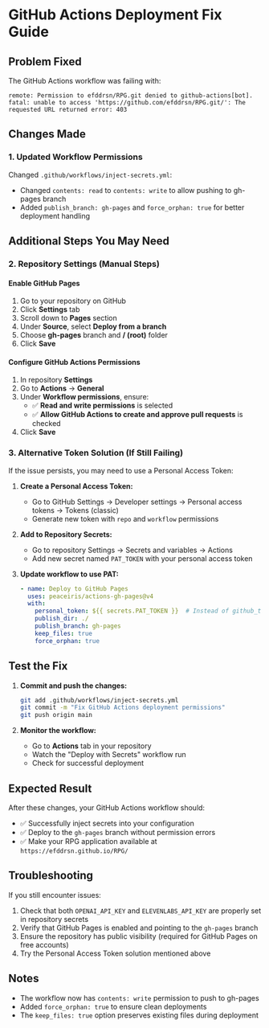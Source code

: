 # GitHub Actions Deployment Fix Guide

## Problem Fixed
The GitHub Actions workflow was failing with:
```
remote: Permission to efddrsn/RPG.git denied to github-actions[bot].
fatal: unable to access 'https://github.com/efddrsn/RPG.git/': The requested URL returned error: 403
```

## Changes Made

### 1. Updated Workflow Permissions
Changed `.github/workflows/inject-secrets.yml`:
- Changed `contents: read` to `contents: write` to allow pushing to gh-pages branch
- Added `publish_branch: gh-pages` and `force_orphan: true` for better deployment handling

## Additional Steps You May Need

### 2. Repository Settings (Manual Steps)

#### Enable GitHub Pages
1. Go to your repository on GitHub
2. Click **Settings** tab
3. Scroll down to **Pages** section
4. Under **Source**, select **Deploy from a branch**
5. Choose **gh-pages** branch and **/ (root)** folder
6. Click **Save**

#### Configure GitHub Actions Permissions
1. In repository **Settings**
2. Go to **Actions** → **General**
3. Under **Workflow permissions**, ensure:
   - ✅ **Read and write permissions** is selected
   - ✅ **Allow GitHub Actions to create and approve pull requests** is checked
4. Click **Save**

### 3. Alternative Token Solution (If Still Failing)

If the issue persists, you may need to use a Personal Access Token:

1. **Create a Personal Access Token:**
   - Go to GitHub Settings → Developer settings → Personal access tokens → Tokens (classic)
   - Generate new token with `repo` and `workflow` permissions

2. **Add to Repository Secrets:**
   - Go to repository Settings → Secrets and variables → Actions
   - Add new secret named `PAT_TOKEN` with your personal access token

3. **Update workflow to use PAT:**
   ```yaml
   - name: Deploy to GitHub Pages
     uses: peaceiris/actions-gh-pages@v4
     with:
       personal_token: ${{ secrets.PAT_TOKEN }}  # Instead of github_token
       publish_dir: ./
       publish_branch: gh-pages
       keep_files: true
       force_orphan: true
   ```

## Test the Fix

1. **Commit and push the changes:**
   ```bash
   git add .github/workflows/inject-secrets.yml
   git commit -m "Fix GitHub Actions deployment permissions"
   git push origin main
   ```

2. **Monitor the workflow:**
   - Go to **Actions** tab in your repository
   - Watch the "Deploy with Secrets" workflow run
   - Check for successful deployment

## Expected Result

After these changes, your GitHub Actions workflow should:
- ✅ Successfully inject secrets into your configuration
- ✅ Deploy to the `gh-pages` branch without permission errors
- ✅ Make your RPG application available at `https://efddrsn.github.io/RPG/`

## Troubleshooting

If you still encounter issues:
1. Check that both `OPENAI_API_KEY` and `ELEVENLABS_API_KEY` are properly set in repository secrets
2. Verify that GitHub Pages is enabled and pointing to the `gh-pages` branch
3. Ensure the repository has public visibility (required for GitHub Pages on free accounts)
4. Try the Personal Access Token solution mentioned above

## Notes

- The workflow now has `contents: write` permission to push to gh-pages
- Added `force_orphan: true` to ensure clean deployments
- The `keep_files: true` option preserves existing files during deployment